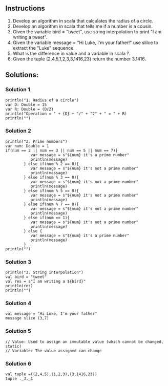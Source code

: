 
## Instructions

1. Develop an algorithm in scala that calculates the radius of a circle.
2. Develop an algorithm in scala that tells me if a number is a cousin.
3. Given the variable bird = "tweet", use string interpolation to print "I am writing a tweet".
4. Given the variable message = "Hi Luke, I'm your father!" use slilce to extract the "Luke" sequence.
5. What is the difference in value and a variable in scala ?.
6. Given the tuple (2,4,5,1,2,3,3,1416,23) return the number 3.1416.

## Solutions: 

### Solution 1
~~~~
println("1. Radius of a circle")
var D: Double = 15
var R: Double = (D/2)
println("Operation = " + {D} + "/" + "2" + " = " + R)
println("")
~~~~
### Solution 2
~~~~
println("2. Prime numbers")
var num: Double = 1
if(num == 2 || num == 3 || num == 5 || num == 7){
           var message = s"${num} it's a prime number"
           println(message)
        } else if(num % 2 == 0){
           var message = s"${num} it's not a prime number"
           println(message)
        } else if(num % 3 == 0){
           var message = s"${num} it's not a prime number"
           println(message)
        } else if(num % 5 == 0){
           var message = s"${num} it's not a prime number"
           println(message)
        } else if(num % 7 == 0){
           var message = s"${num} it's not a prime number"
           println(message)
        } else if(num == 1){
           var message = s"${num} it's not a prime number"
           println(message)
        } else {
           var message = s"${num} it's a prime number"
           println(message)
        }
println("")
~~~~  
### Solution 3
~~~~
println("3. String interpolation")
val bird = "tweet"
val res = s"I am writing a ${bird}"
println(res)
println("")
~~~~
### Solution 4
~~~~
val message = "Hi Luke, I'm your father"
message slice (3,7)
~~~~
### Solution 5
~~~~
// Value: Used to assign an immutable value (which cannot be changed, static)
// Variable: The value assigned can change
~~~~
### Solution 6
~~~~
val tuple =((2,4,5),(1,2,3),(3.1416,23))
tuple ._3._1
~~~~
